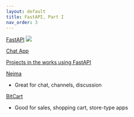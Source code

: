 ```yaml
---
layout: default
title: FastAPI, Part I
nav_order: 3
---
```



[FastAPI](https://github.com/tiangolo/fastapi)
![](https://camo.githubusercontent.com/86dafd728b94c0e3c8f19a7295e87df678ed6751/68747470733a2f2f666173746170692e7469616e676f6c6f2e636f6d2f696d672f6c6f676f2d6d617267696e2f6c6f676f2d7465616c2e706e67)

[Chat App](https://github.com/cthwaite/fastapi-websocket-broadcast)

[Projects in the works using FastAPI](https://github.com/topics/fastapi)

[Nejma](https://github.com/taoufik07/nejma) 
- Great for chat, channels, discussion 

[BitCart](https://docs.bitcartcc.com/en/latest/index.html)
- Good for sales, shopping cart, store-type apps
